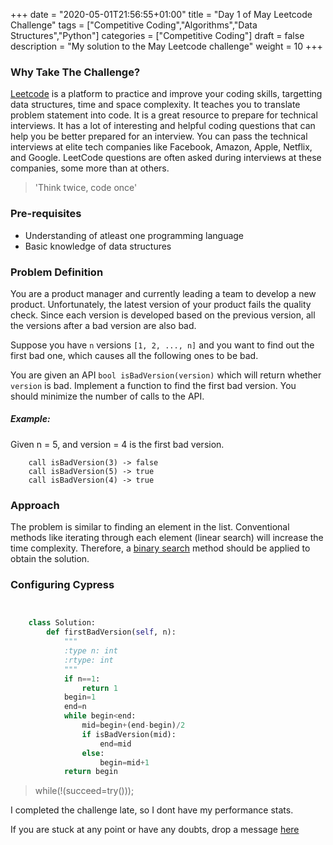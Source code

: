 +++
date = "2020-05-01T21:56:55+01:00"
title = "Day 1 of May Leetcode Challenge"
tags = ["Competitive Coding","Algorithms","Data Structures","Python"]
categories = ["Competitive Coding"]
draft = false
description = "My solution to the May Leetcode challenge"
weight = 10
+++

### Why Take The Challenge?

[Leetcode](https://leetcode.com/) is a platform to practice and improve your coding skills, targetting data structures, time and space complexity. It teaches you to translate problem statement into code. It is a great resource to prepare for technical interviews. It has a lot of interesting and helpful coding questions that can help you be better prepared for an interview. You can pass the technical interviews at elite tech companies like Facebook, Amazon, Apple, Netflix, and Google. LeetCode questions are often asked during interviews at these companies, some more than at others. 

> 'Think twice, code once'

### Pre-requisites
- Understanding of atleast one programming language
- Basic knowledge of data structures

### Problem Definition

You are a product manager and currently leading a team to develop a new product. Unfortunately, the latest version of your product fails the quality check. Since each version is developed based on the previous version, all the versions after a bad version are also bad.

Suppose you have `n` versions `[1, 2, ..., n]` and you want to find out the first bad one, which causes all the following ones to be bad.

You are given an API `bool isBadVersion(version)` which will return whether `version` is bad. Implement a function to find the first bad version. You should minimize the number of calls to the API.

##### Example:

Given n = 5, and version = 4 is the first bad version.

        call isBadVersion(3) -> false
        call isBadVersion(5) -> true
        call isBadVersion(4) -> true

### Approach

The problem is similar to finding an element in the list. Conventional methods like iterating through each element (linear search) will increase the time complexity. Therefore, a [binary search](https://www.geeksforgeeks.org/binary-search/) method should be applied to obtain the solution. 

### Configuring Cypress

``` python


    class Solution:
        def firstBadVersion(self, n):
            """
            :type n: int
            :rtype: int
            """
            if n==1: 
                return 1
            begin=1
            end=n
            while begin<end:
                mid=begin+(end-begin)/2
                if isBadVersion(mid): 
                    end=mid
                else: 
                    begin=mid+1
            return begin


```


> while(!(succeed=try())); 


I completed the challenge late, so I dont have my performance stats.

If you are stuck at any point or have any doubts, drop a message [here](https://www.vrushtimody.me/)